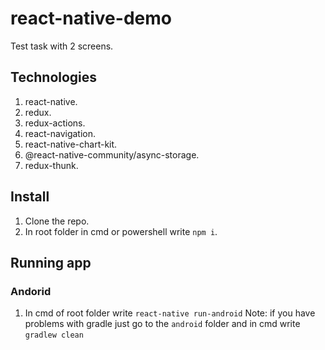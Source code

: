 # react-native-demo
Test task with 2 screens.

## Technologies
1. react-native.
2. redux.
3. redux-actions.
4. react-navigation.
5. react-native-chart-kit.
6. @react-native-community/async-storage.
7. redux-thunk.

## Install
1. Clone the repo.
2. In root folder in cmd or powershell write `npm i`.

## Running app
### Andorid
1. In cmd of root folder write `react-native run-android`
Note: if you have problems with gradle just go to the `android` folder and in cmd write `gradlew clean`
